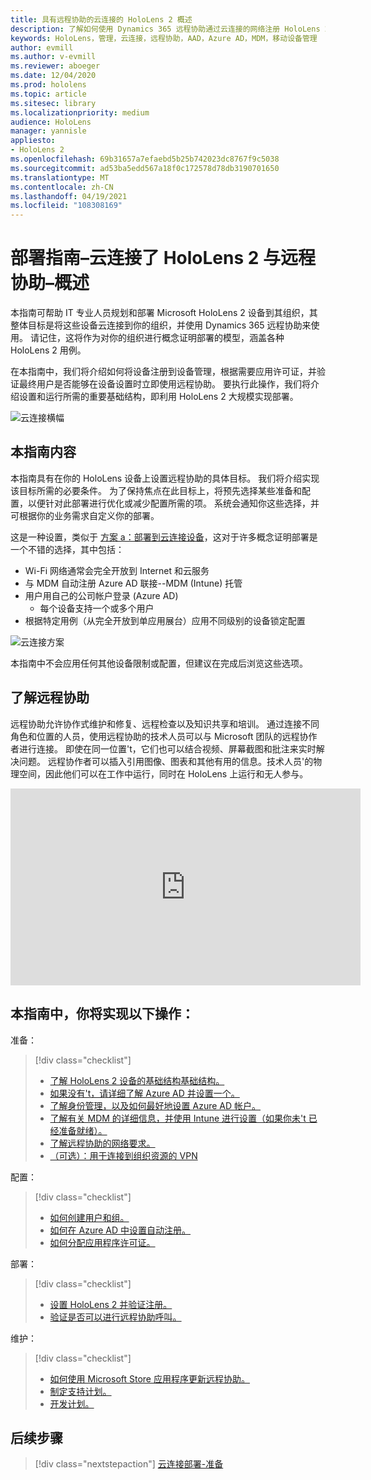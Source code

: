 ```yaml
---
title: 具有远程协助的云连接的 HoloLens 2 概述
description: 了解如何使用 Dynamics 365 远程协助通过云连接的网络注册 HoloLens 2 设备。
keywords: HoloLens，管理，云连接，远程协助，AAD，Azure AD，MDM，移动设备管理
author: evmill
ms.author: v-evmill
ms.reviewer: aboeger
ms.date: 12/04/2020
ms.prod: hololens
ms.topic: article
ms.sitesec: library
ms.localizationpriority: medium
audience: HoloLens
manager: yannisle
appliesto:
- HoloLens 2
ms.openlocfilehash: 69b31657a7efaebd5b25b742023dc8767f9c5038
ms.sourcegitcommit: ad53ba5edd567a18f0c172578d78db3190701650
ms.translationtype: MT
ms.contentlocale: zh-CN
ms.lasthandoff: 04/19/2021
ms.locfileid: "108308169"
---
```

# <a name="deployment-guide--cloud-connected-hololens-2-with-remote-assist--overview"></a>部署指南–云连接了 HoloLens 2 与远程协助–概述

本指南可帮助 IT 专业人员规划和部署 Microsoft HoloLens 2 设备到其组织，其整体目标是将这些设备云连接到你的组织，并使用 Dynamics 365 远程协助来使用。 请记住，这将作为对你的组织进行概念证明部署的模型，涵盖各种 HoloLens 2 用例。

在本指南中，我们将介绍如何将设备注册到设备管理，根据需要应用许可证，并验证最终用户是否能够在设备设置时立即使用远程协助。 要执行此操作，我们将介绍设置和运行所需的重要基础结构，即利用 HoloLens 2 大规模实现部署。

![云连接横幅](./images/cloud-connected-hololens-large.png)

## <a name="in-this-guide"></a>本指南内容

本指南具有在你的 HoloLens 设备上设置远程协助的具体目标。 我们将介绍实现该目标所需的必要条件。 为了保持焦点在此目标上，将预先选择某些准备和配置，以便针对此部署进行优化或减少配置所需的项。 系统会通知你这些选择，并可根据你的业务需求自定义你的部署。

这是一种设置，类似于 [方案 a：部署到云连接设备](https://docs.microsoft.com/hololens/common-scenarios#scenario-a)，这对于许多概念证明部署是一个不错的选择，其中包括：

- Wi-Fi 网络通常会完全开放到 Internet 和云服务
- 与 MDM 自动注册 Azure AD 联接--MDM (Intune) 托管
- 用户用自己的公司帐户登录 (Azure AD) 
  - 每个设备支持一个或多个用户
- 根据特定用例（从完全开放到单应用展台）应用不同级别的设备锁定配置

![云连接方案](./images/cloud-connected-guide-diagram.png)

本指南中不会应用任何其他设备限制或配置，但建议在完成后浏览这些选项。

## <a name="learn-about-remote-assist"></a>了解远程协助

远程协助允许协作式维护和修复、远程检查以及知识共享和培训。 通过连接不同角色和位置的人员，使用远程协助的技术人员可以与 Microsoft 团队的远程协作者进行连接。 即使在同一位置&#39;t，它们也可以结合视频、屏幕截图和批注来实时解决问题。 远程协作者可以插入引用图像、图表和其他有用的信息。技术人员&#39;的物理空间，因此他们可以在工作中运行，同时在 HoloLens 上运行和无人参与。

<iframe width="560" height="315" src="https://www.youtube.com/embed/d3YT8j0yYl0" frameborder="0" allow="accelerometer; autoplay; clipboard-write; encrypted-media; gyroscope; picture-in-picture" allowfullscreen></iframe>

## <a name="in-this-guide-you-will"></a>本指南中，你将实现以下操作：

准备：

> [!div class="checklist"]
> - [了解 HoloLens 2 设备的基础结构基础结构。](hololens2-cloud-connected-prepare.md#infrastructure-essentials)
> - [如果没有&#39;t，请详细了解 Azure AD 并设置一个。](hololens2-cloud-connected-prepare.md#azure-active-directory)
> - [了解身份管理，以及如何最好地设置 Azure AD 帐户。](hololens2-cloud-connected-prepare.md#identity-management)
> - [了解有关 MDM 的详细信息，并使用 Intune 进行设置（如果你未&#39;t 已经准备就绪）。](hololens2-cloud-connected-prepare.md#mobile-device-management)
> - [了解远程协助的网络要求。](hololens2-cloud-connected-prepare.md#network)
> - [（可选）：用于连接到组织资源的 VPN](/hololens2-cloud-connected-prepare.md#optional-connect-your-hololens-to-vpn)

配置：

> [!div class="checklist"]
> - [如何创建用户和组。](hololens2-cloud-connected-configure.md#azure-users-and-groups)
> - [如何在 Azure AD 中设置自动注册。](hololens2-cloud-connected-configure.md#auto-enrollment-on-hololens-2)
> - [如何分配应用程序许可证。](hololens2-cloud-connected-configure.md#application-licenses)

部署：

> [!div class="checklist"]
> - [设置 HoloLens 2 并验证注册。](hololens2-cloud-connected-deploy.md#enrollment-validation)
> - [验证是否可以进行远程协助呼叫。](hololens2-cloud-connected-deploy.md#remote-assist-call-validation)

维护：

> [!div class="checklist"]
> - [如何使用 Microsoft Store 应用程序更新远程协助。](hololens2-cloud-connected-maintain.md#updates)
> - [制定支持计划。](hololens2-cloud-connected-maintain.md#support-plan)
> - [开发计划。](hololens2-cloud-connected-maintain.md#development-plan)

## <a name="next-step"></a>后续步骤

> [!div class="nextstepaction"]
> [云连接部署-准备](hololens2-cloud-connected-prepare.md)

